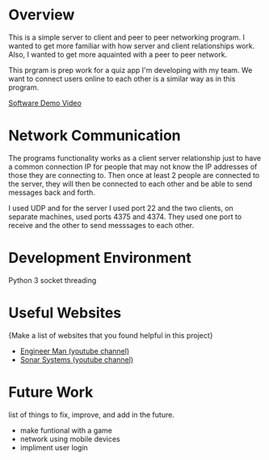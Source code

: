 # Overview

This is a simple server to client and peer to peer networking program. I wanted to get more familiar with how server and client relationships work. Also, I wanted to get more aquainted with a peer to peer network.

This prgram is prep work for a quiz app I'm developing with my team. We want to connect users online to each other is a similar way as in this program.

[Software Demo Video](https://youtu.be/AA7CyFNxp48)

# Network Communication

The programs functionality works as a client server relationship just to have a common connection IP for people that may not know the IP addresses of those they are connecting to. Then once at least 2 people are connected to the server, they will then be connected to each other and be able to send messages back and forth.

I used UDP and for the server I used port 22 and the two clients, on separate machines, used ports 4375 and 4374. They used one port to receive and the other to send messsages to each other.

# Development Environment

Python 3
socket
threading

# Useful Websites

{Make a list of websites that you found helpful in this project}
* [Engineer Man (youtube channel)](https://www.youtube.com/watch?v=IbzGL_tjmv4)
* [Sonar Systems (youtube channel)](https://www.youtube.com/watch?v=DFsO-ZBCxH0)

# Future Work

list of things to fix, improve, and add in the future.
* make funtional with a game
* network using mobile devices
* impliment user login